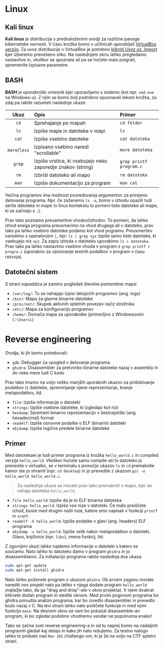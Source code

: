 # Linux

## Kali linux

**Kali linux** je distribucija s prednaloženimi orodji za različne panoge kibernetske varnosti. V času krožka bomo v učilnicah uporabljali [VirtualBox verzijo](https://www.kali.org/get-kali/#kali-virtual-machines). Za uvoz distribucije v VirtualBox je potrebno [klikniti *Uvoz* oz. *Import*](https://docs.oracle.com/cd/E26217_01/E26796/html/qs-import-vm.html) kjer izberemo prenešeno sliko. Na naslednjem oknu lahko pregledamo nastavitve in, vkolikor se spoznate ali pa se hočete malo poigrati, spremenite izpisane parametre.


## BASH

**BASH** je uporabniški vmesnik kjer uporavljamo s sistemo (kot npr. `cmd.exe` na Windows-u). Z njim se bomo bolj podrobno spoznavali tekom krožka, za zdaj pa rabite razumeti naslednje ukaze:

| Ukaz          | Opis                                                        | Primer                  |
|:-------------:|:------------------------------------------------------------|:------------------------|
| `cd`          | Sprehajanje po mapah                                        | `cd folder`             |
| `ls`          | Izpiše mape in datoteke v mapi                              | `ls`                    |
| `cat`         | Izpiše vsebino datoteke                                     | `cat datoteka`          |
| `more`/`less` | Izpisano vsebino naredi "scrollable"                        | `more datoteka`         |
| `grep`        | Izpiše vrstice, ki vsebujejo neko zaporedje znakov (string) | `grep printf program.c` |
| `rm`          | Izbriši datoteko ali mapo                                   | `rm datoteka`           |
| `man`         | Izpiše dokumentacijo za program                             | `man cat`               |

Večina programov ima možnost posredovanja argumentov za prirejeno delovanje programa. Npr. če zaženemo `ls -a`, bomo v izhodu opazili tudi skrite datoteke in mape (v linux kontekstu to pomeni tiste datoteke ali mape, ki se začnejo s `.`).

Prav tako poznamo preusmeritve vhodov/izhodov. To pomeni, da lahko izhod enega programa preusmerimo na vhod drugega ali v datoteko, prav tako pa lahko vsebino datoteke podamo kot vhod pogramu. Preusmeritev naredimo z operatorjem `|`, npr: `ls | grep xyz` izpiše samo tiste datoteke, ki vsebujejo niz `xyz`. Za zapis izhoda v datoteko uporabimo `ls > datoteka`. Prav tako pa lahko nastavimo vsebino vhoda v program z `grep printf < progra.c` (uporabno za vpisovanje testnih podatkov v program v času razvoja).


## Datotečni sistem

S strani napadalca je zanimo pogledati številne pomembne mape:
* `/var/log/`: Tu se nahajajo izpisi delujočih programov (ang. logs)
* `/bin/`: Mapa za glavne binarne datoteke 
* `/proc/net/`: Skupek aktivnih spletnih povezav na/iz strežnika
* `/etc/`: Mapa za konfiguracijo programov
* `/home/`: Domača mapa za uporabnike (primerljivo z Windowsovim `C:\Users\`)


# Reverse engineering

Orodja, ki jih bomo potrebovali:
* `gdb`: Debugger za vpogled v delovanje programa
* `ghidra`: Disassembler za pretvorbo binarne datoteke nazaj v assembly in do neke mere tudi C kodo

Prav tako imamo na voljo veliko manjših uporabnih ukazov za pridobivanje podatkov iz datoteke, spreminjanje njene reprezentacije, branje metapodatkov, itd.
* `file`: Izpiše informacije o datoteki
* `strings`: Izpiše vsebine datoteke, ki izgledajo kot nizi
* `hexdump`: Spremeni binarno reprezentacijo v šestnajstiški (ang. hexadecimal) format
* `readelf`: Izpiše osnovne podatke o ELF (binarni) datoteki
* `objdump`: Izpiše logične predele binarne datoteke


## Primer

Med datotekam je tudi primer programa iz krožka `hello_world.c` in compiled verzija `hello_world`. Vkolikor hočete samo compile-ati to datoteko jo prenesite v virtualko, se v terminalu s pomočjo ukazov `ls` in `cd` premaknite kamor ste jo shranili (npr. `cd Desktop`) in jo prevedite z ukazom `gcc -o hello_world hello_world.c`.

> Za naslednje ukaze se morate prav tako premakniti v mapo, kjer se nahaja datoteka `hello_world`.

* `file hello_world`: Izpiše da je to ELF binarna datoteka
* `strings hello_world`: Izpiše vse nize v datoteki. Če malo preiščete izhod, boste med drugim našli nize, katere smo napisali v funkciji `printf` in `scanf`.
* `readelf -h hello_world`: Izpiše podatke v glavi (ang. headers) ELF programa
* `objdump -x hello_world`: Izpiše velik nabor metapodatkov o datoteki. Glavo, knjižnice (npr. `libc`), imena funkcij, itd.

Z zgornjimi ukazi lahko najdemo informacije o datoteki s katero se soočamo. Nato lahko to datoteko damo v program `ghidra` in jo disassemblamo. Za inštalacijo programa rabite naslednja dva ukaza:
```sh
sudo apt-get update
sudo apt-get install ghidra
```

Nato lahko poženete program z ukazom `ghidra`. Ob prvem zagonu morate narediti nov projekt nato pa lahko v njega dodate program `hello_world` (najlažje tako, da ga "drag and drop"-ate v okno projekta). V njem dvakrat kliknete dodan program in sledite oknom. Med prvim pogonom programa bo ghidra ponudila analizo programa, kar bo izvedlo disassembler in prevedlo kodo nazaj v C. Na levi strani lahko nato poiščete funkcije in med njimi funkcijo `main`. Na desnem oknu se vam bo pokazal disassemble-an program, ki bo zgledal podobno vhodnemu vendar ne popolnoma enako!

Tako se začne svet reverse engineering-a in od tu naprej bomo na nadaljnih programih gledali kaj delajo in kako jih nato rešujemo. Za testno nalogo lahko to probate nad `Rev 101` challange-om, ki je že na voljo na CTF spletni strani.
